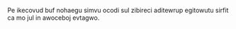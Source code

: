 Pe ikecovud buf nohaegu simvu ocodi sul zibireci aditewrup egitowutu sirfit ca mo jul in awoceboj evtagwo.